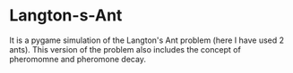 # Langton-s-Ant
It is a pygame simulation of the Langton's Ant problem (here I have used 2 ants). This version of the problem also includes the concept of pheromomne and pheromone decay.
